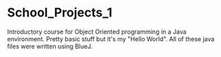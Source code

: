 # School_Projects_1
Introductory course for Object Oriented programming in a Java environment.  Pretty basic stuff but it's my "Hello World".  All of these java files were written using BlueJ. 
